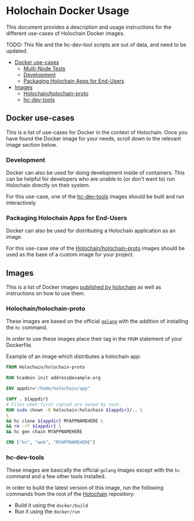 # Holochain Docker Usage
This document provides a description and usage instructions for the different use-cases of Holochain Docker images.

TODO: This file and the hc-dev-tool scripts are out of data, and need to be updated.

<!-- TOC depthFrom:2 depthTo:6 withLinks:1 updateOnSave:1 orderedList:0 -->

- [Docker use-cases](#docker-use-cases)
	- [Multi-Node Tests](#multi-node-tests)
	- [Development](#development)
	- [Packaging Holochain Apps for End-Users](#packaging-holochain-apps-for-end-users)
- [Images](#images)
	- [Holochain/holochain-proto](#metacurrencyholochain)
	- [hc-dev-tools](#hc-dev-tools)

<!-- /TOC -->

## Docker use-cases
This is a list of use-cases for Docker in the context of Holochain. Once you have found the Docker image for your needs, scroll down to the relevant image section below.

### Development
Docker can also be used for doing development inside of containers. This can be helpful for developers who are unable to (or don't want to) run Holochain directly on their system.

For this use-case, one of the [hc-dev-tools](#hc-dev-tools) images should be built and run interactively.

### Packaging Holochain Apps for End-Users
Docker can also be used for distributing a Holochain application as an image.

For this use-case one of the [Holochain/holochain-proto](#metacurrencyholochain) images should be used as the base of a custom image for your project.

## Images
This is a list of Docker images [published by holochain](https://hub.docker.com/u/metacurrency/) as well as instructions on how to use them.

### Holochain/holochain-proto
These images are based on the official [`golang`](https://hub.docker.com/_/golang/) with the addition of installing the `hc` command.

In order to use these images place their tag in the `FROM` statement of your Dockerfile.

Example of an image which distributes a holochain app:
```Dockerfile
FROM Holochain/holochain-proto

RUN hcadmin init address@example.org

ENV appdir="/home/holochain/app"

COPY . ${appdir}
# Files when first copied are owned by root.
RUN sudo chown -R holochain:holochain ${appdir}/.. \
\
&& hc clone ${appdir} MYAPPNAMEHERE \
&& rm -rf ${appdir} \
&& hc gen chain MYAPPNAMEHERE

CMD ["hc", "web", "MYAPPNAMEHERE"]
```

### hc-dev-tools
These images are basically the official `golang` images except with the `hc` command and a few other tools installed.

In order to build the latest version of this image, run the following commands from the root of the [Holochain](https://github.com/Holochain/holochain-proto) repository:
* Build it using the `docker/build`
* Run it using the `docker/run`
